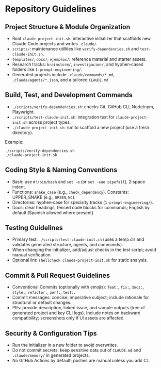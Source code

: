 # Repository Guidelines

## Project Structure & Module Organization

- Root `claude-project-init.sh`: interactive initializer that scaffolds new Claude Code projects and writes `.claude/`.
- `scripts/`: maintenance utilities like `verify-dependencies.sh` and `test-claude-init.sh`.
- `templates/`, `docs/`, `ejemplos/`: reference material and starter assets.
- Research tracks: `brainstorm/`, `investigacion/`, and hyphen‑cased folders like `1-prompt-engineering/`.
- Generated projects include `.claude/commands/*.md`, `.claude/agents/*.json`, and a tailored `CLAUDE.md`.

## Build, Test, and Development Commands

- `./scripts/verify-dependencies.sh`: checks Git, GitHub CLI, Node/npm, Playwright.
- `./scripts/test-claude-init.sh`: integration test for `claude-project-init.sh` across project types.
- `./claude-project-init.sh`: run to scaffold a new project (use a fresh directory).

Example:

```
./scripts/verify-dependencies.sh
./claude-project-init.sh
```

## Coding Style & Naming Conventions

- Bash: use `#!/bin/bash` and `set -e` (or `set -euo pipefail`), 2‑space indent.
- Functions: `snake_case` (e.g., `check_dependency`). Constants: UPPER_SNAKE (e.g., `GREEN`, `NC`).
- Directories: hyphen‑case for specialty tracks (`1-prompt-engineering/`).
- Docs: clear headings, fenced code blocks for commands; English by default (Spanish allowed where present).

## Testing Guidelines

- Primary test: `./scripts/test-claude-init.sh` (uses a temp dir and validates generated structure, agents, and commands).
- When changing the initializer, add/adjust checks in the test script; avoid manual verification.
- Optional lint: `shellcheck claude-project-init.sh` for static analysis.

## Commit & Pull Request Guidelines

- Conventional Commits (optionally with emojis): `feat:`, `fix:`, `docs:`, `style:`, `refactor:`, `perf:`, `test:`.
- Commit messages: concise, imperative subject; include rationale for structural or default changes.
- PRs: provide description, linked issue, and sample outputs (tree of generated project and key CLI logs). Include notes on backward compatibility; screenshots only if UI assets are affected.

## Security & Configuration Tips

- Run the initializer in a new folder to avoid overwrites.
- Do not commit secrets; keep sensitive data out of `CLAUDE.md` and `.claude/memory/` in generated projects.
- No GitHub Actions by default; pushes are manual unless you add CI.
